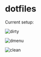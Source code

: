dotfiles
=============

Current setup:

![dirty](http://i.imgur.com/99N9n9L.png)

![dmenu](http://i.imgur.com/uSdzmae.png)

![clean](http://i.imgur.com/ozyz4ou.png)
